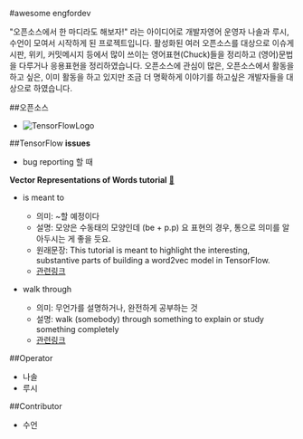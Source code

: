 #awesome engfordev

"오픈소스에서 한 마디라도 해보자!" 라는 아이디어로 개발자영어 운영자 나솔과 루시, 수언이 모여서 시작하게 된
프로젝트입니다. 활성화된 여러 오픈소스를 대상으로 이슈게시판, 위키, 커밋메시지 등에서 많이 쓰이는
영어표현(Chuck)들을 정리하고 (영어)문법을 다루거나 응용표현을 정리하였습니다.
오픈소스에 관심이 많은, 오픈소스에서 활동을 하고 싶은, 이미 활동을 하고 있지만 조금 더 명확하게 이야기를
하고싶은 개발자들을 대상으로 하였습니다.


##오픈소스

- ![TensorFlowLogo](https://github.com/LucyJeong/awesome-engfordev/blob/master/opensourceLogo/tf_100.png)

##TensorFlow
**issues**
  - bug reporting 할 때

**Vector Representations of Words tutorial** [🔗](https://www.tensorflow.org/versions/r0.9/tutorials/word2vec/index.html)
  - is meant to
    - 의미: ~할 예정이다
    - 설명: 모양은 수동태의 모양인데 (be + p.p)
    요 표현의 경우, 통으로 의미를 알아두시는 게 좋을 듯요.
    - 원래문장: This tutorial is meant to highlight the interesting, substantive parts of building a word2vec model in TensorFlow.
    - [관련링크](http://endic.naver.com/enkrIdiom.nhn?sLn=kr&idiomId=3bf99b13a225409aaba4e627ef46358f&query=be+meant+to)

  - walk through
    - 의미: 무언가를 설명하거나, 완전하게 공부하는 것
    - 설명: walk (somebody) through something
to explain or study something completely
    - [관련링크](http://idioms.thefreedictionary.com/walk+through)

##Operator
- 나솔
- 루시

##Contributor
- 수언
